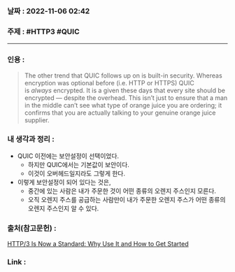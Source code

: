 ### 날짜 : 2022-11-06 02:42
### 주제 : #HTTP3 #QUIC

---- 

### 인용 : 
>  The other trend that QUIC follows up on is built-in security. Whereas encryption was optional before (i.e. HTTP or HTTPS) QUIC is _always_ encrypted. It is a given these days that every site should be encrypted — despite the overhead. This isn’t just to ensure that a man in the middle can’t see what type of orange juice you are ordering; it confirms that you are actually talking to your genuine orange juice supplier.



### 내 생각과 정리 : 
- QUIC 이전에는 보안설정이 선택이었다. 
	- 하지만 QUIC에서는 기본값이 보안이다. 
	- 이것이 오버헤드일지라도 그렇게 한다. 
- 이렇게 보안설정이 되어 있다는 것은, 
	- 중간에 있는 사람은 내가 주문한 것이 어떤 종류의 오렌지 주스인지 모른다. 
	- 오직 오렌지 주스를 공급하는 사람만이 내가 주문한 오렌지 주스가 어떤 종류의 오렌지 주스인지 알 수 있다. 


### 출처(참고문헌) : 
[HTTP/3 Is Now a Standard: Why Use It and How to Get Started](https://thenewstack.io/http-3-is-now-a-standard-why-use-it-and-how-to-get-started/)



### Link : 
